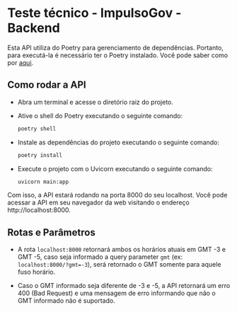 # Teste técnico - ImpulsoGov - Backend

Esta API utiliza do Poetry para gerenciamento de dependências. Portanto, para executá-la é necessário ter o Poetry instalado. Você pode saber como por [aqui](https://python-poetry.org/docs/).

## Como rodar a API

- Abra um terminal e acesse o diretório raiz do projeto.

- Ative o shell do Poetry executando o seguinte comando:
    ```sh
    poetry shell
    ```

- Instale as dependências do projeto executando o seguinte comando:
    ```sh
    poetry install
    ```

- Execute o projeto com o Uvicorn executando o seguinte comando:
    ```sh
    uvicorn main:app
    ```
Com isso, a API estará rodando na porta 8000 do seu localhost. Você pode acessar a API em seu navegador da web visitando o endereço http://localhost:8000.

## Rotas e Parâmetros

- A rota <code>localhost:8000</code> retornará ambos os horários atuais em GMT -3 e GMT -5, caso seja informado a query parameter <code>gmt</code> (ex: <code>localhost:8000/?gmt=-3</code>), será retornado o GMT somente para aquele fuso horário.

- Caso o GMT informado seja diferente de -3 e -5, a API retornará um erro 400 (Bad Request) e uma mensagem de erro informando que não o GMT informado não é suportado.
